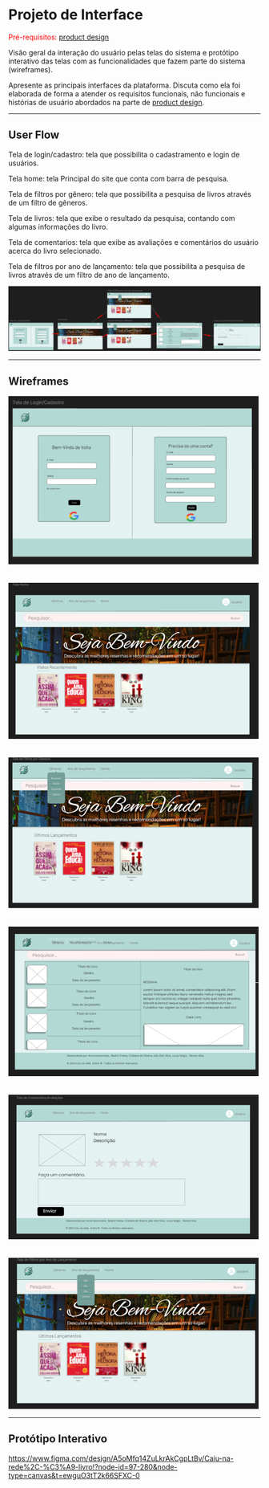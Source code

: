 # Projeto de Interface

<span style="color:red">Pré-requisitos: <a href="03-Product-design.md"> product design</a></span>

Visão geral da interação do usuário pelas telas do sistema e protótipo interativo das telas com as funcionalidades que fazem parte do sistema (wireframes).

Apresente as principais interfaces da plataforma. Discuta como ela foi elaborada de forma a atender os requisitos funcionais, não funcionais e histórias de usuário abordados na parte de <a href="03-Product-design.md"> product design</a></span>.

---

## User Flow

Tela de login/cadastro:  tela que possibilita o cadastramento e login de usuários. 

Tela home: tela Principal do site que conta com barra de pesquisa. 

Tela de filtros por gênero:  tela que possibilita a pesquisa de livros através de um filtro de gêneros.  

Tela de livros: tela que exibe o resultado da pesquisa, contando com algumas informações do livro. 

Tela de comentarios: tela que exibe as avaliações e comentários do usuário acerca do livro selecionado. 

Tela de filtros por ano de lançamento: tela que possibilita a pesquisa de livros através de um filtro de ano de lançamento. 

![Exemplo de wireframe](images/userflow.jpeg)


---

## Wireframes

![Exemplo de wireframe](images/cadastro.png)
<br>
<br>
<br>
![Exemplo de wireframe](images/home.png)
<br>
<br>
<br>
![Exemplo de wireframe](images/filtro-generos.png)
<br>
<br>
<br>
![Exemplo de wireframe](images/livros-baseado-filtro.png)
<br>
<br>
<br>
![Exemplo de wireframe](images/comentarios.png)
<br>
<br>
<br>
![Exemplo de wireframe](images/filtros-ano-de-lancamento.png)

---

## Protótipo Interativo

https://www.figma.com/design/A5oMfq14ZuLkrAkCgpLtBv/Caiu-na-rede%2C-%C3%A9-livro!?node-id=97-280&node-type=canvas&t=ewguO3tT2k66SFXC-0
